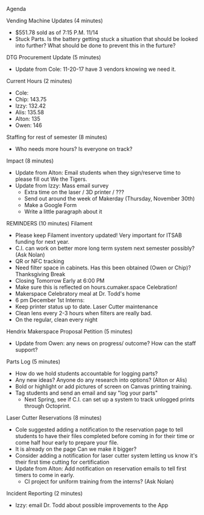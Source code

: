 Agenda

Vending Machine Updates (4 minutes)
  - $551.78 sold as of 7:15 P.M. 11/14
  - Stuck Parts. Is the battery getting stuck a situation that should be looked into further? What should be done to prevent this in the furture? 


DTG Procurement Update (5 minutes)
  - Update from Cole: 11-20-17 have 3 vendors knowing we need it. 
  
  
Current Hours (2 minutes)
  - Cole:
  - Chip:   143.75 
  - Izzy:   132.42
  - Alis:   135.58
  - Alton:  135
  - Owen:   146
  
  
Staffing for rest of semester (8 minutes)
  - Who needs more hours? Is everyone on track? 
  

Impact (8 minutes)
 - Update from Alton: Email students when they sign/reserve time to please fill out We the Tigers.
 - Update from Izzy: Mass email survey
    -  Extra time on the laser / 3D printer / ???
    -  Send out around the week of Makerday (Thursday, November 30th)
    -  Make a Google Form
    -  Write a little paragraph about it
    
    
REMINDERS (10 minutes)
Filament
  - Please keep Filament inventory updated! Very important for ITSAB funding for next year.
  - C.I. can work on better more long term system next semester possibly? (Ask Nolan)
  - QR or NFC tracking
  - Need filter space in cabinets. Has this been obtained (Owen or Chip)?
Thanksgiving Break
  - Closing Tomorrow Early at 6:00 PM
  - Make sure this is reflected on hours.cumaker.space
Celebration! 
  - Makerspace Celebratory meal at Dr. Todd's home
  - 6 pm December 1st
Interns: 
  - Keep printer status up to date.
Laser Cutter maintenance 
  - Clean lens every 2-3 hours when filters are really bad.
  - On the regular, clean every night


Hendrix Makerspace Proposal Petition (5 minutes)
  - Update from Owen: any news on progress/ outcome? How can the staff support?
  
  
Parts Log (5 minutes)
  - How do we hold students accountable for logging parts?
  - Any new ideas? Anyone do any research into options? (Alton or Alis)
  - Bold or highlight or add pictures of screen on Canvas printing training.
  - Tag students and send an email and say "log your parts"
    - Next Spring, see if C.I. can set up a system to track unlogged prints through Octoprint.
  
  
Laser Cutter Reservations (8 minutes)
  - Cole suggested adding a notification to the reservation page to tell students to have their files completed before coming in for their time or come half hour early to prepare your file.
  - It is already on the page Can we make it bigger?
  - Consider adding a notification for laser cutter system letting us know it's their first time cutting for certification
  - Update from Alton: Add notification on reservation emails to tell first timers to come in early.
     - CI project for uniform training from the interns? (Ask Nolan) 


Incident Reporting (2 minutes)
  - Izzy: email Dr. Todd about possible improvements to the App
  
